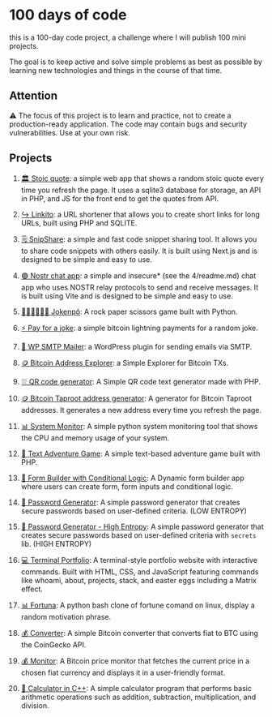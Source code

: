 # 100 days of code

this is a 100-day code project, a challenge where I will publish 100 mini projects.

The goal is to keep active and solve simple problems as best as possible by learning new technologies and things in the course of that time.

## Attention

⚠️ The focus of this project is to learn and practice, not to create a production-ready application. The code may contain bugs and security vulnerabilities. Use at your own risk.

## Projects

1. [🏛️ Stoic quote](https://github.com/epcgrs/100daysofcode/tree/main/001): a simple web app that shows a random stoic quote every time you refresh the page. It uses a sqlite3 database for storage, an API in PHP, and JS for the front end to get the quotes from API.

2. [↪️ Linkito](https://github.com/epcgrs/100daysofcode/tree/main/002): a URL shortener that allows you to create short links for long URLs, built using PHP and SQLITE.

3. [🗒️ SnipShare](https://github.com/epcgrs/100daysofcode/tree/main/003): a simple and fast code snippet sharing tool. It allows you to share code snippets with others easily. It is built using Next.js and is designed to be simple and easy to use.

4. [🟣 Nostr chat app](https://github.com/epcgrs/100daysofcode/tree/main/004): a simple and insecure* (see the 4/readme.md) chat app who uses NOSTR relay protocols to send and receive messages. It is built using Vite and is designed to be simple and easy to use.

5. [✊🏽✋🏽✌🏽 Jokenpô](https://github.com/epcgrs/100daysofcode/tree/main/005): A rock paper scissors game built with Python.

6. [⚡ Pay for a joke](https://github.com/epcgrs/100daysofcode/tree/main/006): a simple bitcoin lightning payments for a random joke.

7. [📧 WP SMTP Mailer](https://github.com/epcgrs/100daysofcode/tree/main/007): a WordPress plugin for sending emails via SMTP.

8. [🪙 Bitcoin Address Explorer](https://github.com/epcgrs/100daysofcode/tree/main/008): a Simple Explorer for Bitcoin TXs.

9. [⛆ QR code generator](https://github.com/epcgrs/100daysofcode/tree/main/009): A Simple QR code text generator made with PHP.

10. [🪙 Bitcoin Taproot address generator](https://github.com/epcgrs/100daysofcode/tree/main/010): A generator for Bitcoin Taproot addresses. It generates a new address every time you refresh the page.

11. [📊 System Monitor](https://github.com/epcgrs/100daysofcode/tree/main/011): A simple python system monitoring tool that shows the CPU and memory usage of your system.

12. [📜 Text Adventure Game](https://github.com/epcgrs/100daysofcode/tree/main/012): A simple text-based adventure game built with PHP.

13. [📝 Form Builder with Conditional Logic](https://github.com/epcgrs/100daysofcode/tree/main/013): A Dynamic form builder app where users can create form, form inputs and conditional logic. 

14. [🔑 Password Generator](https://github.com/epcgrs/100daysofcode/tree/main/014): A simple password generator that creates secure passwords based on user-defined criteria. (LOW ENTROPY)

15. [🔑 Password Generator - High Entropy](https://github.com/epcgrs/100daysofcode/tree/main/015): A simple password generator that creates secure passwords based on user-defined criteria with `secrets` lib. (HIGH ENTROPY)

16. [💻 Terminal Portfolio](https://github.com/epcgrs/100daysofcode/tree/main/016): A terminal-style portfolio website with interactive commands. Built with HTML, CSS, and JavaScript featuring commands like whoami, about, projects, stack, and easter eggs including a Matrix effect.

17. [📊 Fortuna](https://github.com/epcgrs/100daysofcode/tree/main/017): A python bash clone of fortune comand on linux, display a random motivation phrase.

18. [💰 Converter](https://github.com/epcgrs/100daysofcode/tree/main/018): A simple Bitcoin converter that converts fiat to BTC using the CoinGecko API.

19. [💰 Monitor](https://github.com/epcgrs/100daysofcode/tree/main/019): A Bitcoin price monitor that fetches the current price in a chosen fiat currency and displays it in a user-friendly format.

20. [🧮 Calculator in C++](https://github.com/epcgrs/100daysofcode/tree/main/020): A simple calculator program that performs basic arithmetic operations such as addition, subtraction, multiplication, and division.